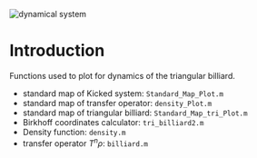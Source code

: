 ![dynamical system](https://img.shields.io/badge/math-dynamical%20system-brightgreen)
# Introduction
Functions used to plot for dynamics of the triangular billiard.


+ standard map of Kicked system:  ```Standard_Map_Plot.m```
+ standard map of transfer operator: ```density_Plot.m```
+ standard map of triangular billiard: ```Standard_Map_tri_Plot.m```
+ Birkhoff coordinates calculator: ```tri_billiard2.m```
+ Density function: ```density.m```
+ transfer operator $T^n \rho$: ```billiard.m```



